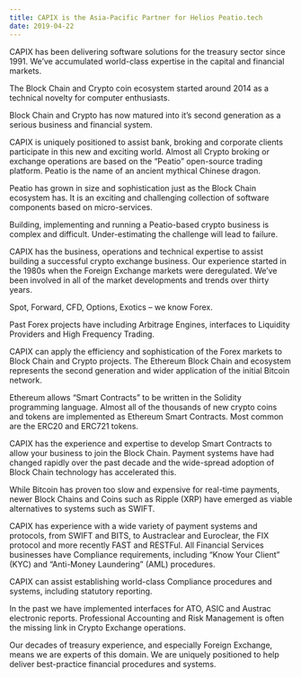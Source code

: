 ```yaml
---
title: CAPIX is the Asia-Pacific Partner for Helios Peatio.tech
date: 2019-04-22
---
```

CAPIX has been delivering software solutions for the treasury sector since 1991. We’ve accumulated world-class expertise in the capital and financial markets.

The Block Chain and Crypto coin ecosystem started around 2014 as a technical novelty for computer enthusiasts.

Block Chain and Crypto has now matured into it’s second generation as a serious business and financial system.

CAPIX is uniquely positioned to assist bank, broking and corporate clients participate in this new and exciting world. Almost all Crypto broking or exchange operations are based on the “Peatio” open-source trading platform. Peatio is the name of an ancient mythical Chinese dragon.

Peatio has grown in size and sophistication just as the Block Chain ecosystem has. It is an exciting and challenging collection of software components based on micro-services.

Building, implementing and running a Peatio-based crypto business is complex and difficult. Under-estimating the challenge will lead to failure.

CAPIX has the business, operations and technical expertise to assist building a successful crypto exchange business. Our experience started in the 1980s when the Foreign Exchange markets were deregulated. We’ve been involved in all of the market developments and trends over thirty years.

Spot, Forward, CFD, Options, Exotics – we know Forex.

Past Forex projects have including Arbitrage Engines, interfaces to Liquidity Providers and High Frequency Trading.

CAPIX can apply the efficiency and sophistication of the Forex markets to Block Chain and Crypto projects. The Ethereum Block Chain and ecosystem represents the second generation and wider application of the initial Bitcoin network.

Ethereum allows “Smart Contracts” to be written in the Solidity programming language. Almost all of the thousands of new crypto coins and tokens are implemented as Ethereum Smart Contracts. Most common are the ERC20 and ERC721 tokens.

CAPIX has the experience and expertise to develop Smart Contracts to allow your business to join the Block Chain. Payment systems have had changed rapidly over the past decade and the wide-spread adoption of Block Chain technology has accelerated this.

While Bitcoin has proven too slow and expensive for real-time payments, newer Block Chains and Coins such as Ripple (XRP) have emerged as viable alternatives to systems such as SWIFT.

CAPIX has experience with a wide variety of payment systems and protocols, from SWIFT and BITS, to Austraclear and Euroclear, the FIX protocol and more recently FAST and RESTFul. All Financial Services businesses have Compliance requirements, including “Know Your Client” (KYC) and “Anti-Money Laundering” (AML) procedures.

CAPIX can assist establishing world-class Compliance procedures and systems, including statutory reporting.

In the past we have implemented interfaces for ATO, ASIC and Austrac electronic reports. Professional Accounting and Risk Management is often the missing link in Crypto Exchange operations.

Our decades of treasury experience, and especially Foreign Exchange, means we are experts of this domain. We are uniquely positioned to help deliver best-practice financial procedures and systems.
